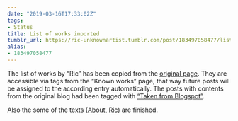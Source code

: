```yaml
---
date: "2019-03-16T17:33:02Z"
tags:
- Status
title: List of works imported
tumblr_url: https://ric-unknownartist.tumblr.com/post/183497058477/list-of-works-imported
alias:
- 183497058477
---
```

The list of works by&nbsp;“Ric” has been copied from the [original page](http://ric-unknownartist.blogspot.com/p/blog-page.html). They are accessible via tags from the “Known works” page, that way future posts will be assigned to the according entry automatically. The posts with contents from the original blog had been tagged with [“Taken from Blogspot”](/tags/Taken-from-Blogspot).

Also the some of the texts ([About](/about), [Ric](/ric)) are finished.
